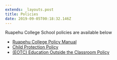 ```yaml
---
extends: _layouts.post
title: Policies
date: 2019-09-05T00:18:32.146Z
---
```

Ruapehu College School policies are available below

* [Ruapehu College Policy Manual](https://res.cloudinary.com/ruapehu-college/image/upload/v1571087955/Ruapehu_College_POLICY_MANUAL_2019_PDF_5_sept_1_u0a03q.pdf)
* [Child Protection Policy](https://res.cloudinary.com/ruapehu-college/image/upload/v1567643373/Child_protection_policy_2019_qmvqdt.pdf)
* [(EOTC) Education Outside the Classroom Policy](https://res.cloudinary.com/ruapehu-college/image/upload/v1567644028/EOTC_Policy_Safety_Management_Plan_-_Version_2.1_26.08.19_kisqin.pdf)
